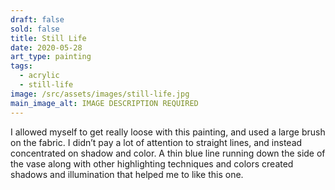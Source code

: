 ```yaml
---
draft: false
sold: false
title: Still Life
date: 2020-05-28
art_type: painting
tags:
  - acrylic
  - still-life
image: /src/assets/images/still-life.jpg
main_image_alt: IMAGE DESCRIPTION REQUIRED
---
```

I allowed myself to get really loose with this painting, and used a large brush on the fabric. I didn’t pay a lot of attention to straight lines, and instead concentrated on shadow and color. A thin blue line running down the side of the vase along with other highlighting techniques and colors created shadows and illumination that helped me to like this one.